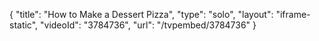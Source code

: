{
    "title": "How to Make a Dessert Pizza",
    "type": "solo",
    "layout": "iframe-static",
    "videoId": "3784736",
    "url": "\/tvpembed\/3784736"
}